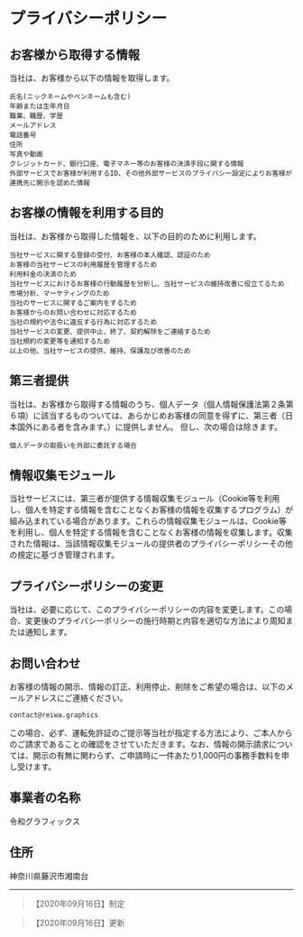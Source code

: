 # プライバシーポリシー

## お客様から取得する情報
当社は、お客様から以下の情報を取得します。

```
氏名(ニックネームやペンネームも含む)
年齢または生年月日
職業、職歴、学歴
メールアドレス
電話番号
住所
写真や動画
クレジットカード、銀行口座、電子マネー等のお客様の決済手段に関する情報
外部サービスでお客様が利用するID、その他外部サービスのプライバシー設定によりお客様が連携先に開示を認めた情報
```

## お客様の情報を利用する目的
当社は、お客様から取得した情報を、以下の目的のために利用します。

```
当社サービスに関する登録の受付、お客様の本人確認、認証のため
お客様の当社サービスの利用履歴を管理するため
利用料金の決済のため
当社サービスにおけるお客様の行動履歴を分析し、当社サービスの維持改善に役立てるため
市場分析、マーケティングのため
当社のサービスに関するご案内をするため
お客様からのお問い合わせに対応するため
当社の規約や法令に違反する行為に対応するため
当社サービスの変更、提供中止、終了、契約解除をご連絡するため
当社規約の変更等を通知するため
以上の他、当社サービスの提供、維持、保護及び改善のため
```

## 第三者提供

当社は、お客様から取得する情報のうち、個人データ（個人情報保護法第２条第６項）に該当するものついては、あらかじめお客様の同意を得ずに、第三者（日本国外にある者を含みます。）に提供しません。 但し、次の場合は除きます。

```
個人データの取扱いを外部に委託する場合
```

## 情報収集モジュール

当社サービスには、第三者が提供する情報収集モジュール（Cookie等を利用し、個人を特定する情報を含むことなくお客様の情報を収集するプログラム）が組み込まれている場合があります。これらの情報収集モジュールは、Cookie等を利用し、個人を特定する情報を含むことなくお客様の情報を収集します。収集された情報は、当該情報収集モジュールの提供者のプライバシーポリシーその他の規定に基づき管理されます。


## プライバシーポリシーの変更

当社は、必要に応じて、このプライバシーポリシーの内容を変更します。この場合、変更後のプライバシーポリシーの施行時期と内容を適切な方法により周知または通知します。

## お問い合わせ

お客様の情報の開示、情報の訂正、利用停止、削除をご希望の場合は、以下のメールアドレスにご連絡ください。

`contact@reiwa.graphics`

この場合、必ず、運転免許証のご提示等当社が指定する方法により、ご本人からのご請求であることの確認をさせていただきます。なお、情報の開示請求については、開示の有無に関わらず、ご申請時に一件あたり1,000円の事務手数料を申し受けます。

## 事業者の名称

令和グラフィックス

## 住所

神奈川県藤沢市湘南台

---

> 【2020年09月16日】制定

> 【2020年09月16日】更新
